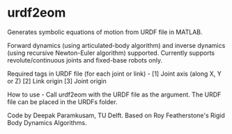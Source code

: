 # urdf2eom
Generates symbolic equations of motion from URDF file in MATLAB.

Forward dynamics (using articulated-body algorithm) and inverse dynamics (using recursive Newton-Euler algorithm) supported. Currently supports revolute/continuous joints and fixed-base robots only.

Required tags in URDF file (for each joint or link) - 
[1] Joint axis (along X, Y or Z) 
[2] Link origin 
[3] Joint origin

How to use - Call urdf2eom with the URDF file as the argument. The URDF file can be placed in the URDFs folder.  

Code by Deepak Paramkusam, TU Delft. Based on Roy Featherstone's Rigid Body Dynamics Algorithms.
